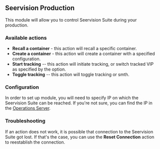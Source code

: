 ## Seervision Production

This module will allow you to control Seervision Suite during your production.

### Available actions

- **Recall a container** - this action will recall a specific container.
- **Create a container** - this action will create a container with a specified configuration.
- **Start tracking** -- this action will initiate tracking, or switch tracked VIP as specified by the option.
- **Toggle tracking** -- this action will toggle tracking or smth.

### Configuration

In order to set up module, you will need to specify IP on which the Seervision Suite can be reached. If you're not sure, you can find the IP in the [Operations Server](https://manual.seervision.com/#/getting_started?id=dop-ip-address).

### Troubleshooting

If an action does not work, it is possible that connection to the Seervision Suite got lost. If that's the case, you can use the **Reset Connection** action to reestablish the connection.
